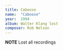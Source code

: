 ```yaml
---
title: Caboose
name:  "Caboose"
year:  1994
album: Walter Klang lost
composer: Rob Nelson
---
```


**NOTE** Lost all recordings


